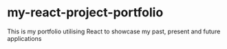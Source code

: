 # my-react-project-portfolio
This is my portfolio utilising React to showcase my past, present and future applications
